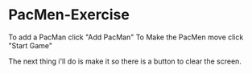 # PacMen-Exercise

To add a PacMan click "Add PacMan"
To Make the PacMen move click "Start Game"

The next thing i'll do is make it so there is a button to clear the screen.
